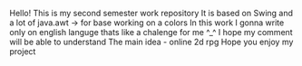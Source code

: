 Hello!
This is my second semester work repository
It is based on Swing and a lot of java.awt -> for base working on a colors
In this work I gonna write only on english languge thats like a chalenge for me ^_^
I hope my comment will be able to understand
The main idea - online 2d rpg
Hope you enjoy my project
